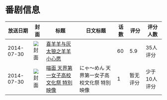 # 番剧信息

|放送日期|封面|标题|日文标题|话数|评分|评分人数|
|---|---|---|---|---|---|---|
|2014-07-30|![封面](https://lain.bgm.tv/pic/cover/c/8c/82/208077_p1tT8.jpg)|[喜羊羊与灰太狼之羊羊小心愿](https://bangumi.tv/subject/208077)||60|5.9|35人评分|
|2014-07-30|![封面](https://lain.bgm.tv/pic/cover/c/02/bc/309802_3U34M.jpg)|[喵面 天界第一女子高校文化祭 特別映像](https://bangumi.tv/subject/309802)|にゃ～めん 天界第一女子高校文化祭 特別映像|1|暂无评分|少于10人评分|
